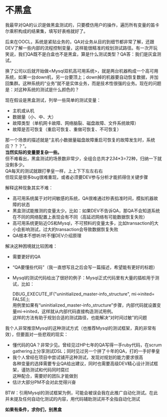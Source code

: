 不黑盒
====
我最早对QA的认识是做黑盒测试的，只要模仿用户的操作，遍历所有变量的笛卡尔乘积构成的结果集，填写好表格就好了。

后来在OOCL，系统是紧贴业务的，QA对业务从目的到细节都非常了解，还跟DEV了解一些内部的流程控制变量，这样能很精准的规划测试路径。有一次开玩笑说，我们QA既不是白盒也不是黑盒，算是什么测试类型？QA答：我们是灰盒测试。

换了公司以后就开始做<Mysql双机高可用系统>，就是两台机器构成一个高可用系统，如果一台down机，另一台要顶上；down掉的机器要自动恢复数据，并加回集群。这种系统的“业务”就不是实体业务，而是技术性很强的业务。现在的问题是：对这种系统的测试是什么颜色的？

现在假设是黑盒测试，列举一些简单的测试变量：

* 主机或从机
* 数据量（小、中、大）
* 故障类型（单机网卡故障、网络脑裂、磁盘故障、文件系统故障）
* 故障是否可恢复（重启可恢复、重做可恢复、不可恢复）

那一个场景的描述就是“主机小数据量磁盘故障重启可恢复的故障发生时，系统应？？？”。
<br/><b>当然实际的变量要复杂一些。</b>
<br/>但不难看出，黑盒测试的场景数非常少，全组合总共才2*3*4*3=72种，归纳一下就没剩多少。
<br/>QA每天的测试就跟打拳皇一样，上上下下左左右右
<br/>但现实是很多bug很难重现，或者必须要DEV参与分析才能抓得住关键步骤

解释这种现象其实不难：

* 高可用系统属于对时间敏感的系统，QA很难通过秒表掐准时间，模拟机器故障的状态
* 黑盒测试能推测的变量太少。比如：如果DEV不告诉QA，那QA不会知道系统在不同的网络配置上表现会有不同（高延迟网络有可能数据恢复失败）
* 高可用系统更贴近OS和Mysql，不可预料的变量太多，比如transaction的大小会影响测试，过大的transaction会导致数据恢复失败
* QA根本不想听/听不懂DEV介绍原理

解决这种困境就比较困难：

* 需要更好的QA
* “QA要懂些代码”（我一直想写且之后会写一篇描述，希望能有更好的标题）
* Mysql的测试代码给出了很好的例子：Mysql正式代码里有大量的插桩用于测试，比如：

    DBUG_EXECUTE_IF("uninitialized_master-info_structure",
                   mi->inited= FALSE;);
<br/>用例里如果有“uninitialized_master-info_structure”步骤，内部代码就设置变量mi->inited，这样就从内部代码直接构造测试用例。
<br/>这样的方法有助于规划合适的测试路径，也能解决“对时间过敏”的问题

我个人非常推崇Mysql的这种测试方式（也推荐Mysql的测试框架，真的非常有效），但要面对一些悲观的现实：

* 懂代码的QA？非常少见。曾经见过HP七年的QA写得一手ruby代码，在scrum gathering上分享测试DSL；同时见过另一个拼了十年的QA，打的一手好拳皇
* 我个人曾经在项目中尝试铺开这种测试，发现对规划的能力要求很高<br/>各种变量的选择需要专业QA给出建议，同时也需要高级DEV精心设计测试框架，谨防测试和代码同时腐烂<br/>这种配合，需要好的团队才能做到
* 估计大部分PM不会对此觉得兴奋

BTW：引用Mysql的测试框架为例，可能会被误会我在此推广自动化测试。在此并未提及任何自动化测试的内容，用代码辅助测试并不全指自动化测试

<b>如果有条件，求你们，别黑盒</b>